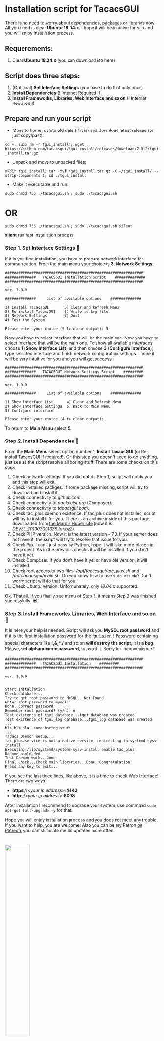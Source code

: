 # Installation script for TacacsGUI
There is no need to worry about dependencies, packages or libraries now. All you need is clear **Ubuntu 18.04.x**.
I hope it will be intuitive for you and you will enjoy installation process.

## Requerements:
1. Clear **Ubuntu 18.04.x** (you can download iso here)

## Script does three steps:
1. (Optional) **Set Interface Settings** (you have to do that only once)
2. **Install Dependencies** (! Internet Required !)
3. **Install Frameworks, Libraries, Web Interface and so on** (! Internet Required !)

## Prepare and run your script
- Move to home, delete old data (if it is) and download latest release (or just copy/past):

`cd ~; sudo rm -r tgui_install*; wget https://github.com/tacacsgui/tgui_install/releases/download/2.0.2/tgui_install.tar.gz`
- Unpack and move to unpacked files:

`mkdir tgui_install; tar -xvf tgui_install.tar.gz -C ~/tgui_install/ --strip-components 1; cd ./tgui_install`
- Make it executable and run:

`sudo chmod 755 ./tacacsgui.sh ; sudo ./tacacsgui.sh`
# OR
`sudo chmod 755 ./tacacsgui.sh ; sudo ./tacacsgui.sh silent`

**silent** run fast installation process.




### Step 1. Set Interface Settings :satellite:
If it is you first installation, you have to prepare network interface for communication.
From the main menu your choice is **3**, **Network Settings**.
```
###############################################################
##############   TACACSGUI Installation Script    ##############
###############################################################

ver. 1.0.0

##############     List of available options    ##############

1) Install TacacsGUI       5) Clear and Refresh Menu
2) Re-install TacacsGUI    6) Write to Log file
3) Network Settings        7) Quit
4) Test the System

Please enter your choice (5 to clear output): 3
```
Now you have to select interface that will be the main one.
Now you have to select interface that will be the main one. To show all available interfaces choose **1** (**Show Interface List**) and then choose **3** (**Configure interface**), type selected interface and finish network configuration settings.
I hope it will be very intuitive for you and you will get success.
```
###############################################################
##############   TACACSGUI Network Settings Script    #########
###############################################################

ver. 1.0.0

##############     List of available options    ##############

1) Show Interface List      4) Clear and Refresh Menu
2) Show Interface Settings  5) Back to Main Menu
3) Configure interface

Please enter your choice (4 to clear output):
```
To return to **Main Menu** select **5**.
### Step 2. Install Dependencies :see_no_evil:
From the **Main Menu** select option number **1**, **Install TacacsGUI** (or Re-install TacacsGUI if required).
On this step you doesn't need to do anything, just see as the script resolve all boring stuff.
There are some checks on this step:
1. Check network settings. If you did not do Step 1, script will notify you and this step will exit.
2. Check installed packges. If some package missing, script will try to download and install it.
3. Check connectivity to *github.com*.
4. Check connectivity to *packagist.org* (Composer).
5. Check connectivity to *tacacsgui.com*.
6. Check tac_plus daemon existence. If tac_plus does not installed, script will try to install it for you. There is an archive inside of this package, downloaded from [the Marc's Huber site](http://www.pro-bono-publico.de/projects/) (now it is *DEVEL.201903091339.tar.bz2*).
7. Check PHP version. Now it is the latest version - 7.3. If your server does not have it, the script will try to resolve that issue for you.
8. Check Pip. I can't just pass by Python, hope it will take more places in the project. As in the previous checks it will be installed if you don't have it yet.
9. Check Composer. If you don't have it yet or have old version, it will installed.
10. Check root access to two files: */opt/tacacsgui/tac_plus.sh* and */opt/tacacsgui/main.sh*. Do you know how to use `sudo visudo`? Don't worry script will do that for you.
11. Check Ubuntu version. Unfornunately, only *18.04.x* supported.

Ok. That all. If you finally see menu of Step 3, it means Step 2 was finished successfully! :sunglasses:
### Step 3. Install Frameworks, Libraries, Web Interface and so on :hammer:
It is here your help is needed. Script will ask you **MySQL root password** and if it is the first installation password for the *tgui_user*. :exclamation: Password containing special characters like **!,&,\*,/** and so on **will destroy the script**, it is **a bug**. Please, **set alphanumeric password**, to avoid it. Sorry for inconvenience.:exclamation:
```
###############################################################
##############   TACACSGUI Installation    #########
###############################################################

ver. 1.0.0


Start Installation
Check database...
Try to get root password to MySQL...Not Found
Enter root password to mysql:
Done. Correct password
Remember root password? (y/n): n
Test existence of tgui database...tgui database was created
Test existence of tgui_log database...tgui_log database was created
...
bla bla bla, some boring stuff
...
Tacacs Daemon setup...
tac_plus.service is not a native service, redirecting to systemd-sysv-install
Executing /lib/systemd/systemd-sysv-install enable tac_plus
Daemon apploaded
Test Daemon work...Done
Final Check...Check main libraries...Done. Congratulation!
Press any key to exit...
```
If you see the last three lines, like above, it is a time to check Web Interface!
There are two ways:
- **https**://*\<your ip address\>*:**4443**
- **http**://*\<your ip address\>*:**8008**

After installation I recommend to upgrade your system, use command `sudo apt-get full-upgrade -y` for that.

Hope you will enjoy installation process and you does not meet any trouble.
If you want to help, you are welcome! Also you can be my Patron [on Patreon](https://www.patreon.com/tacacsgui), you can stimulate me do updates more often.
# [<img src="https://tacacsgui.com/wp-content/uploads/2018/11/1000px-Patreon_logo_with_wordmark.png" width="40%">](https://www.patreon.com/tacacsgui)

Best Regards, Aleksey
